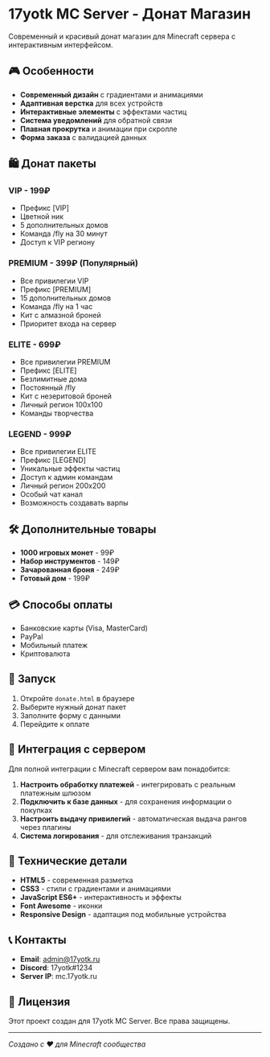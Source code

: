 # 17yotk MC Server - Донат Магазин

Современный и красивый донат магазин для Minecraft сервера с интерактивным интерфейсом.

## 🎮 Особенности

- **Современный дизайн** с градиентами и анимациями
- **Адаптивная верстка** для всех устройств
- **Интерактивные элементы** с эффектами частиц
- **Система уведомлений** для обратной связи
- **Плавная прокрутка** и анимации при скролле
- **Форма заказа** с валидацией данных

## 🛍️ Донат пакеты

### VIP - 199₽
- Префикс [VIP]
- Цветной ник
- 5 дополнительных домов
- Команда /fly на 30 минут
- Доступ к VIP региону

### PREMIUM - 399₽ (Популярный)
- Все привилегии VIP
- Префикс [PREMIUM]
- 15 дополнительных домов
- Команда /fly на 1 час
- Кит с алмазной броней
- Приоритет входа на сервер

### ELITE - 699₽
- Все привилегии PREMIUM
- Префикс [ELITE]
- Безлимитные дома
- Постоянный /fly
- Кит с незеритовой броней
- Личный регион 100x100
- Команды творчества

### LEGEND - 999₽
- Все привилегии ELITE
- Префикс [LEGEND]
- Уникальные эффекты частиц
- Доступ к админ командам
- Личный регион 200x200
- Особый чат канал
- Возможность создавать варпы

## 🛠️ Дополнительные товары

- **1000 игровых монет** - 99₽
- **Набор инструментов** - 149₽
- **Зачарованная броня** - 249₽
- **Готовый дом** - 199₽

## 💳 Способы оплаты

- Банковские карты (Visa, MasterCard)
- PayPal
- Мобильный платеж
- Криптовалюта

## 🚀 Запуск

1. Откройте `donate.html` в браузере
2. Выберите нужный донат пакет
3. Заполните форму с данными
4. Перейдите к оплате

## 📝 Интеграция с сервером

Для полной интеграции с Minecraft сервером вам понадобится:

1. **Настроить обработку платежей** - интегрировать с реальным платежным шлюзом
2. **Подключить к базе данных** - для сохранения информации о покупках
3. **Настроить выдачу привилегий** - автоматическая выдача рангов через плагины
4. **Система логирования** - для отслеживания транзакций

## 🔧 Технические детали

- **HTML5** - современная разметка
- **CSS3** - стили с градиентами и анимациями
- **JavaScript ES6+** - интерактивность и эффекты
- **Font Awesome** - иконки
- **Responsive Design** - адаптация под мобильные устройства

## 📞 Контакты

- **Email**: admin@17yotk.ru
- **Discord**: 17yotk#1234
- **Server IP**: mc.17yotk.ru

## 📄 Лицензия

Этот проект создан для 17yotk MC Server. Все права защищены.

---

*Создано с ❤️ для Minecraft сообщества*
